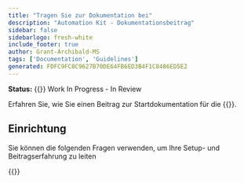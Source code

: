 ```yaml
---
title: "Tragen Sie zur Dokumentation bei"
description: "Automation Kit - Dokumentationsbeitrag"
sidebar: false
sidebarlogo: fresh-white
include_footer: true
author: Grant-Archibald-MS
tags: ['Documentation', 'Guidelines']
generated: FDFC9FC8C9627B70DE64FB6ED3B4F1C8486ED5E2
---
```


**Status:** {{<externalImage src="https://github.githubassets.com/images/icons/emoji/unicode/1f6a7.png" size="16x16" text="Construction Icon">}} Work In Progress - In Review

Erfahren Sie, wie Sie einen Beitrag zur Startdokumentation für die {{<product-name>}}.

## Einrichtung

Sie können die folgenden Fragen verwenden, um Ihre Setup- und Beitragserfahrung zu leiten

{{<questions name="/content/de/contribution/documentation.json" completed="Vielen Dank für das Ausfüllen der Setup-Fragen" showNavigationButtons="false" locale="de">}}
